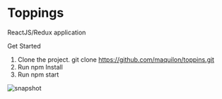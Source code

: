 # Toppings
ReactJS/Redux application

Get Started

1. Clone the project. git clone https://github.com/maquilon/toppins.git
2. Run npm Install
3. Run npm start

![snapshot](https://www.maquilon.com/d/toppings.JPG)
